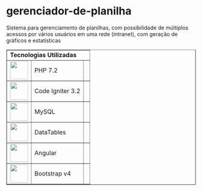 # gerenciador-de-planilha
Sistema para gerenciamento de planilhas, com possibilidade de múltiplos acessos por vários usuários em uma rede (intranet), com geração de gráficos e estatísticas

<table border="1">
	<tr>
		<td colspan="3">
			<b>Tecnologias Utilizadas</b>
		</td>
	</tr>
	<tr>
		<td>
			<img src="" width="48px" />
		</td>
		<td>PHP 7.2</td>
		<td></td>
	</tr>
	<tr>
		<td>
			<img src="" width="48px" />
		</td>
		<td>Code Igniter 3.2</td>
		<td></td>
	</tr>
	<tr>
		<td>
			<img src="" width="48px" />
		</td>
		<td>MySQL</td>
		<td></td>
	</tr>
	<tr>
		<td>
			<img src="" width="48px" />
		</td>
		<td>DataTables</td>
		<td></td>
	</tr>
	<tr>
		<td>
			<img src="" width="48px" />
		</td>
		<td>Angular</td>
		<td></td>
	</tr>
	<tr>
		<td>
			<img src="" width="48px" />
		</td>
		<td>Bootstrap v4</td>
		<td></td>
	</tr>
</table>